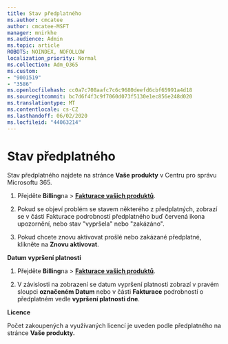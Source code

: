 ```yaml
---
title: Stav předplatného
ms.author: cmcatee
author: cmcatee-MSFT
manager: mnirkhe
ms.audience: Admin
ms.topic: article
ROBOTS: NOINDEX, NOFOLLOW
localization_priority: Normal
ms.collection: Adm_O365
ms.custom:
- "9001519"
- "3586"
ms.openlocfilehash: cc0a7c708aafc7c6c9680deefd6cbf65991a4d18
ms.sourcegitcommit: bc7d6f4f3c9f7060d073f5130e1ec856e248d020
ms.translationtype: MT
ms.contentlocale: cs-CZ
ms.lasthandoff: 06/02/2020
ms.locfileid: "44063214"
---
```

# <a name="subscription-status"></a>Stav předplatného

Stav předplatného najdete na stránce **Vaše produkty** v Centru pro správu Microsoftu 365.

1. Přejděte **Billing**na  >  **[Fakturace vašich produktů](https://go.microsoft.com/fwlink/p/?linkid=842054)**.

2. Pokud se objeví problém se stavem některého z předplatných, zobrazí se v části Fakturace podrobností předplatného buď červená ikona upozornění, nebo stav "vypršela" nebo "zakázáno".

3. Pokud chcete znovu aktivovat prošlé nebo zakázané předplatné, klikněte na **Znovu aktivovat**.

**Datum vypršení platnosti**

1. Přejděte **Billing**na  >  **[Fakturace vašich produktů](https://go.microsoft.com/fwlink/p/?linkid=842054)**.

2. V závislosti na zobrazení se datum vypršení platnosti zobrazí v pravém sloupci **označeném Datum** nebo v části **Fakturace** podrobností o předplatném vedle **vypršení platnosti dne**.

**Licence**

Počet zakoupených a využívaných licencí je uveden podle předplatného na stránce **Vaše produkty.**

